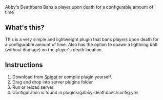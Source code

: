 Abby's Deathbans
Bans a player upon death for a configurable amount of time

## What's this?

This is a very simple and lightweight plugin that bans players upon death for a configurable amount of time.  Also has the option to spawn a lightning bolt (without damage) on the player's death location.

## Instructions

1. Download from [Spigot](https://www.spigotmc.org/resources/galaxys-simple-deathbans.73017/) or compile plugin yourself.
2. Drag and drop into server plugins folder
3. Run or reload server
4. Configuration is found in plugins/galaxy-deathbans/config.yml
